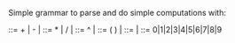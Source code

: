 Simple grammar to parse and do simple computations with:

<exp> ::= <exp> + <term> | <exp> - <term> | <term> 
<term> ::= <term> * <power> | <term> / <power> | <power> 
<power> ::= <factor> ^ <power> | <factor>
<factor> ::= ( <exp> ) | <int>
<int> ::= <digit> <int> | <digit>
<digit> ::= 0|1|2|3|4|5|6|7|8|9